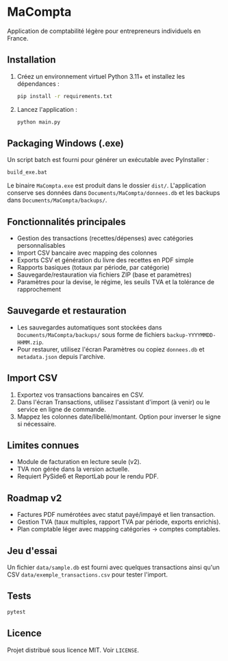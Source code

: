 # MaCompta

Application de comptabilité légère pour entrepreneurs individuels en France.

## Installation

1. Créez un environnement virtuel Python 3.11+ et installez les dépendances :
   ```bash
   pip install -r requirements.txt
   ```
2. Lancez l'application :
   ```bash
   python main.py
   ```

## Packaging Windows (.exe)

Un script batch est fourni pour générer un exécutable avec PyInstaller :

```bat
build_exe.bat
```

Le binaire `MaCompta.exe` est produit dans le dossier `dist/`. L'application conserve ses données dans `Documents/MaCompta/donnees.db` et les backups dans `Documents/MaCompta/backups/`.

## Fonctionnalités principales

- Gestion des transactions (recettes/dépenses) avec catégories personnalisables
- Import CSV bancaire avec mapping des colonnes
- Exports CSV et génération du livre des recettes en PDF simple
- Rapports basiques (totaux par période, par catégorie)
- Sauvegarde/restauration via fichiers ZIP (base et paramètres)
- Paramètres pour la devise, le régime, les seuils TVA et la tolérance de rapprochement

## Sauvegarde et restauration

- Les sauvegardes automatiques sont stockées dans `Documents/MaCompta/backups/` sous forme de fichiers `backup-YYYYMMDD-HHMM.zip`.
- Pour restaurer, utilisez l'écran Paramètres ou copiez `donnees.db` et `metadata.json` depuis l'archive.

## Import CSV

1. Exportez vos transactions bancaires en CSV.
2. Dans l'écran Transactions, utilisez l'assistant d'import (à venir) ou le service en ligne de commande.
3. Mappez les colonnes date/libellé/montant. Option pour inverser le signe si nécessaire.

## Limites connues

- Module de facturation en lecture seule (v2).
- TVA non gérée dans la version actuelle.
- Requiert PySide6 et ReportLab pour le rendu PDF.

## Roadmap v2

- Factures PDF numérotées avec statut payé/impayé et lien transaction.
- Gestion TVA (taux multiples, rapport TVA par période, exports enrichis).
- Plan comptable léger avec mapping catégories → comptes comptables.

## Jeu d'essai

Un fichier `data/sample.db` est fourni avec quelques transactions ainsi qu'un CSV `data/exemple_transactions.csv` pour tester l'import.

## Tests

```bash
pytest
```

## Licence

Projet distribué sous licence MIT. Voir `LICENSE`.
